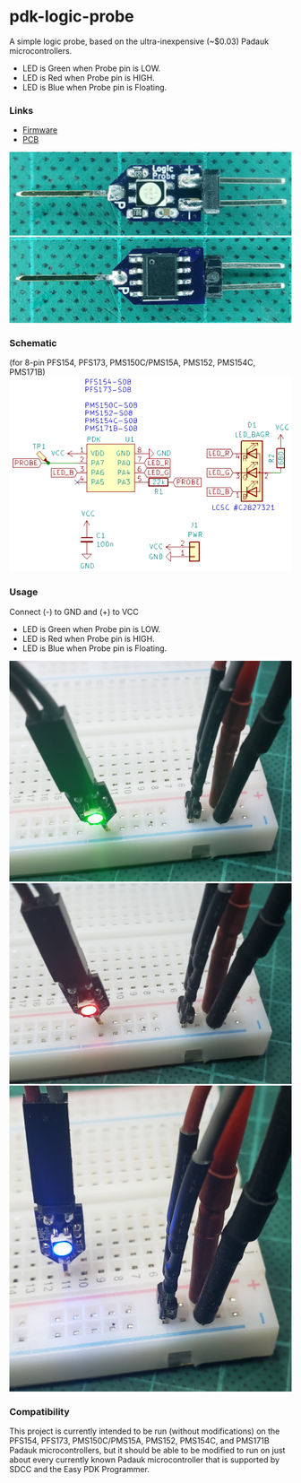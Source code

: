 # pdk-logic-probe
A simple logic probe, based on the ultra-inexpensive (~$0.03) Padauk microcontrollers.
- LED is Green when Probe pin is LOW.
- LED is Red when Probe pin is HIGH.
- LED is Blue when Probe pin is Floating.

### Links
- [Firmware](firmware/)
- [PCB](pcb/)

![Top Side](https://github.com/serisman/pdk-logic-probe/blob/master/img/Top-Side.jpg?raw=true)
![Bottom Side](https://github.com/serisman/pdk-logic-probe/blob/master/img/Bottom-Side.jpg?raw=true)

### Schematic
(for 8-pin PFS154, PFS173, PMS150C/PMS15A, PMS152, PMS154C, PMS171B)
![Schematic](https://github.com/serisman/pdk-logic-probe/blob/master/pcb/output/Schematic.png?raw=true)

### Usage
Connect (-) to GND and (+) to VCC
- LED is Green when Probe pin is LOW.
- LED is Red when Probe pin is HIGH.
- LED is Blue when Probe pin is Floating.

![Green - LOW](https://github.com/serisman/pdk-logic-probe/blob/master/img/Green-LOW.jpg?raw=true)
![Red - HIGH](https://github.com/serisman/pdk-logic-probe/blob/master/img/Red-HIGH.jpg?raw=true)
![Blue - Floating](https://github.com/serisman/pdk-logic-probe/blob/master/img/Blue-Floating.jpg?raw=true)

### Compatibility
This project is currently intended to be run (without modifications) on the PFS154, PFS173, PMS150C/PMS15A, PMS152, PMS154C, and PMS171B Padauk microcontrollers,
but it should be able to be modified to run on just about every currently known Padauk microcontroller that is supported by SDCC and the Easy PDK Programmer.
